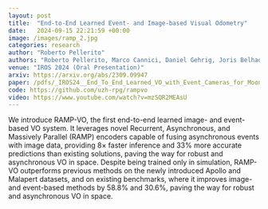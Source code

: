 ```yaml
---
layout: post
title:  "End-to-End Learned Event- and Image-based Visual Odometry"
date:   2024-09-15 22:21:59 +00:00
image: /images/ramp_2.jpg
categories: research
author: "Roberto Pellerito"
authors: "Roberto Pellerito, Marco Cannici, Daniel Gehrig, Joris Belhadj, Olivier Dubois-Matra, Massimo Casasco, Davide Scaramuzza"
venue: "IROS 2024 (Oral Presentation)"
arxiv: https://arxiv.org/abs/2309.09947
paper: /pdfs/_IROS24__End_To_End_Learned_VO_with_Event_Cameras_for_Moon_Landing.pdf
code: https://github.com/uzh-rpg/rampvo
video: https://www.youtube.com/watch?v=mzSQR2MEAsU
---
```


We introduce RAMP-VO, the first end-to-end learned image- and event-based VO system. It leverages novel Recurrent, Asynchronous,
and Massively Parallel (RAMP) encoders capable of fusing asynchronous events with image data, providing 8× faster
inference and 33% more accurate predictions than existing solutions, paving the way for robust and asynchronous VO
in space. Despite being trained only in simulation, RAMP-VO outperforms previous methods on the newly introduced Apollo
and Malapert datasets, and on existing benchmarks, where it improves image- and event-based methods by 58.8% and 30.6%,
paving the way for robust and asynchronous VO in space.